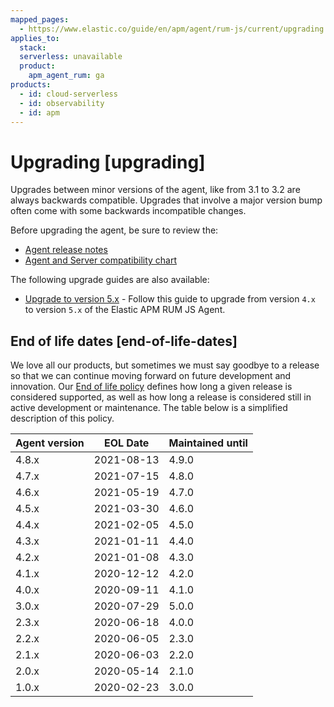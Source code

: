 ```yaml
---
mapped_pages:
  - https://www.elastic.co/guide/en/apm/agent/rum-js/current/upgrading.html
applies_to:
  stack:
  serverless: unavailable
  product:
    apm_agent_rum: ga
products:
  - id: cloud-serverless
  - id: observability
  - id: apm
---
```


# Upgrading [upgrading]

Upgrades between minor versions of the agent, like from 3.1 to 3.2 are always backwards compatible. Upgrades that involve a major version bump often come with some backwards incompatible changes.

Before upgrading the agent, be sure to review the:

* [Agent release notes](/release-notes/index.md)
* [Agent and Server compatibility chart](docs-content://solutions/observability/apm/apm-agent-compatibility.md)

The following upgrade guides are also available:

* [Upgrade to version 5.x](/release-notes/breaking-changes.md) - Follow this guide to upgrade from version `4.x` to version `5.x` of the Elastic APM RUM JS Agent.


## End of life dates [end-of-life-dates]

We love all our products, but sometimes we must say goodbye to a release so that we can continue moving forward on future development and innovation. Our [End of life policy](https://www.elastic.co/support/eol) defines how long a given release is considered supported, as well as how long a release is considered still in active development or maintenance. The table below is a simplified description of this policy.

| Agent version | EOL Date | Maintained until |
| --- | --- | --- |
| 4.8.x | 2021-08-13 | 4.9.0 |
| 4.7.x | 2021-07-15 | 4.8.0 |
| 4.6.x | 2021-05-19 | 4.7.0 |
| 4.5.x | 2021-03-30 | 4.6.0 |
| 4.4.x | 2021-02-05 | 4.5.0 |
| 4.3.x | 2021-01-11 | 4.4.0 |
| 4.2.x | 2021-01-08 | 4.3.0 |
| 4.1.x | 2020-12-12 | 4.2.0 |
| 4.0.x | 2020-09-11 | 4.1.0 |
| 3.0.x | 2020-07-29 | 5.0.0 |
| 2.3.x | 2020-06-18 | 4.0.0 |
| 2.2.x | 2020-06-05 | 2.3.0 |
| 2.1.x | 2020-06-03 | 2.2.0 |
| 2.0.x | 2020-05-14 | 2.1.0 |
| 1.0.x | 2020-02-23 | 3.0.0 |


